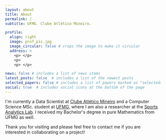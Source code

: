 ```yaml
---
layout: about
title: About
permalink: /
subtitle: UFMG. Clube Atlético Mineiro.

profile:
  align: right
  image: prof_pic.jpg
  image_circular: false # crops the image to make it circular
  address: >
    <p> </p>
    <p>
    <p> </p>

news: false # includes a list of news items
latest_posts: false  # includes a list of the newest posts
selected_papers: false # includes a list of papers marked as "selected={true}"
social: true  # includes social icons at the bottom of the page
---
```


I'm currently a Data Scientist at <a href='https://twitter.com/atletico/'>Clube Atlético Mineiro</a> and a Computer Science MSc. student at <a href='https://ufmg.br/'>UFMG</a>, where I am also a researcher at the <a href='https://salabufmg.github.io'>Sports Analytics Lab</a>. I received my Bachelor's degree in pure Mathematics from UFMG as well.

Thank you for visiting and please feel free to contact me if you are interested in collaborating on a project!